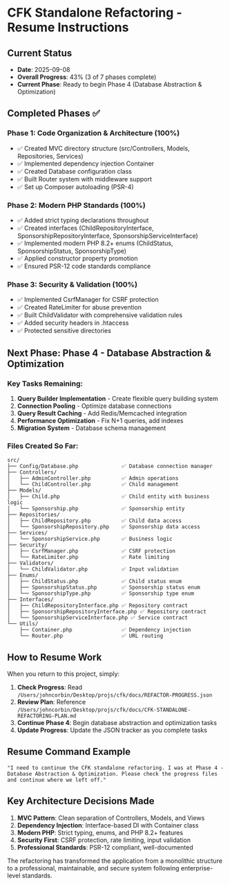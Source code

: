 # CFK Standalone Refactoring - Resume Instructions

## Current Status
- **Date**: 2025-09-08
- **Overall Progress**: 43% (3 of 7 phases complete)
- **Current Phase**: Ready to begin Phase 4 (Database Abstraction & Optimization)

## Completed Phases ✅

### Phase 1: Code Organization & Architecture (100%)
- ✅ Created MVC directory structure (src/Controllers, Models, Repositories, Services)
- ✅ Implemented dependency injection Container
- ✅ Created Database configuration class
- ✅ Built Router system with middleware support
- ✅ Set up Composer autoloading (PSR-4)

### Phase 2: Modern PHP Standards (100%)  
- ✅ Added strict typing declarations throughout
- ✅ Created interfaces (ChildRepositoryInterface, SponsorshipRepositoryInterface, SponsorshipServiceInterface)
- ✅ Implemented modern PHP 8.2+ enums (ChildStatus, SponsorshipStatus, SponsorshipType)
- ✅ Applied constructor property promotion
- ✅ Ensured PSR-12 code standards compliance

### Phase 3: Security & Validation (100%)
- ✅ Implemented CsrfManager for CSRF protection
- ✅ Created RateLimiter for abuse prevention
- ✅ Built ChildValidator with comprehensive validation rules
- ✅ Added security headers in .htaccess
- ✅ Protected sensitive directories

## Next Phase: Phase 4 - Database Abstraction & Optimization

### Key Tasks Remaining:
1. **Query Builder Implementation** - Create flexible query building system
2. **Connection Pooling** - Optimize database connections
3. **Query Result Caching** - Add Redis/Memcached integration
4. **Performance Optimization** - Fix N+1 queries, add indexes
5. **Migration System** - Database schema management

### Files Created So Far:
```
src/
├── Config/Database.php              ✅ Database connection manager
├── Controllers/
│   ├── AdminController.php          ✅ Admin operations
│   └── ChildController.php          ✅ Child management
├── Models/
│   ├── Child.php                    ✅ Child entity with business logic
│   └── Sponsorship.php              ✅ Sponsorship entity
├── Repositories/
│   ├── ChildRepository.php          ✅ Child data access
│   └── SponsorshipRepository.php    ✅ Sponsorship data access
├── Services/
│   └── SponsorshipService.php       ✅ Business logic
├── Security/
│   ├── CsrfManager.php              ✅ CSRF protection
│   └── RateLimiter.php              ✅ Rate limiting
├── Validators/
│   └── ChildValidator.php           ✅ Input validation
├── Enums/
│   ├── ChildStatus.php              ✅ Child status enum
│   ├── SponsorshipStatus.php        ✅ Sponsorship status enum
│   └── SponsorshipType.php          ✅ Sponsorship type enum
├── Interfaces/
│   ├── ChildRepositoryInterface.php ✅ Repository contract
│   ├── SponsorshipRepositoryInterface.php ✅ Repository contract
│   └── SponsorshipServiceInterface.php ✅ Service contract
└── Utils/
    ├── Container.php                ✅ Dependency injection
    └── Router.php                   ✅ URL routing
```

## How to Resume Work

When you return to this project, simply:

1. **Check Progress**: Read `/Users/johncorbin/Desktop/projs/cfk/docs/REFACTOR-PROGRESS.json`
2. **Review Plan**: Reference `/Users/johncorbin/Desktop/projs/cfk/docs/CFK-STANDALONE-REFACTORING-PLAN.md`
3. **Continue Phase 4**: Begin database abstraction and optimization tasks
4. **Update Progress**: Update the JSON tracker as you complete tasks

## Resume Command Example

```
"I need to continue the CFK standalone refactoring. I was at Phase 4 - Database Abstraction & Optimization. Please check the progress files and continue where we left off."
```

## Key Architecture Decisions Made

1. **MVC Pattern**: Clean separation of Controllers, Models, and Views
2. **Dependency Injection**: Interface-based DI with Container class
3. **Modern PHP**: Strict typing, enums, and PHP 8.2+ features
4. **Security First**: CSRF protection, rate limiting, input validation
5. **Professional Standards**: PSR-12 compliant, well-documented

The refactoring has transformed the application from a monolithic structure to a professional, maintainable, and secure system following enterprise-level standards.